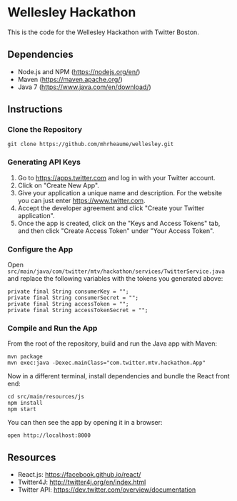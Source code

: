 # Wellesley Hackathon

This is the code for the Wellesley Hackathon with Twitter Boston.

## Dependencies

* Node.js and NPM (https://nodejs.org/en/)
* Maven (https://maven.apache.org/)
* Java 7 (https://www.java.com/en/download/)

## Instructions

### Clone the Repository

    git clone https://github.com/mhrheaume/wellesley.git

### Generating API Keys

1. Go to https://apps.twitter.com and log in with your Twitter account.
2. Click on "Create New App".
3. Give your application a unique name and description. For the website you can just enter https://www.twitter.com.
4. Accept the developer agreement and click "Create your Twitter application".
5. Once the app is created, click on the "Keys and Access Tokens" tab, and then click "Create Access Token" under "Your Access Token".

### Configure the App

Open `src/main/java/com/twitter/mtv/hackathon/services/TwitterService.java` and replace the following variables with the tokens you generated above:

    private final String consumerKey = "";
    private final String consumerSecret = "";
    private final String accessToken = "";
    private final String accessTokenSecret = "";

### Compile and Run the App

From the root of the repository, build and run the Java app with Maven:

    mvn package
    mvn exec:java -Dexec.mainClass="com.twitter.mtv.hackathon.App"

Now in a different terminal, install dependencies and bundle the React front end:

    cd src/main/resources/js
    npm install
    npm start

You can then see the app by opening it in a browser:

    open http://localhost:8000

## Resources

* React.js: https://facebook.github.io/react/
* Twitter4J: http://twitter4j.org/en/index.html
* Twitter API: https://dev.twitter.com/overview/documentation
